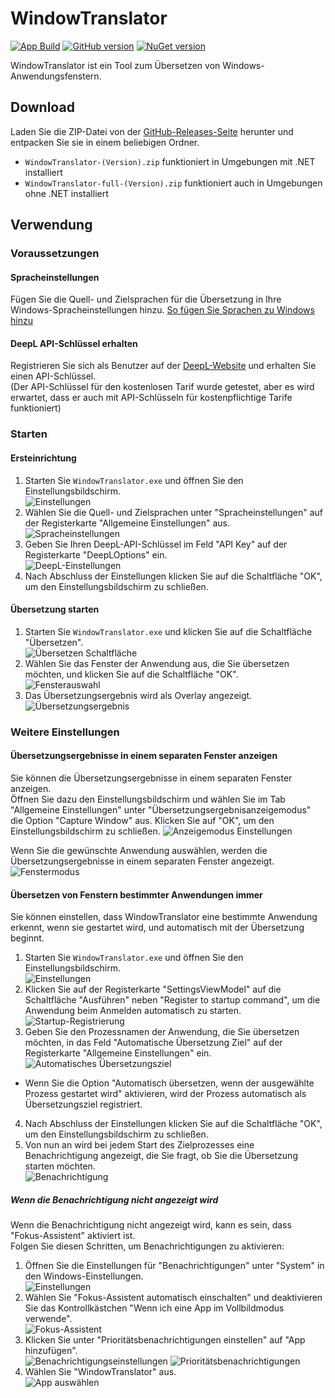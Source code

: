 # WindowTranslator

[![App Build](https://github.com/Freeesia/WindowTranslator/actions/workflows/dotnet-desktop.yml/badge.svg)](https://github.com/Freeesia/WindowTranslator/actions/workflows/dotnet-desktop.yml)
[![GitHub version](https://badge.fury.io/gh/Freeesia%2FWindowTranslator.svg)](https://badge.fury.io/gh/Freeesia%2FWindowTranslator)
[![NuGet version](https://badge.fury.io/nu/WindowTranslator.Abstractions.svg)](https://badge.fury.io/nu/WindowTranslator.Abstractions)

WindowTranslator ist ein Tool zum Übersetzen von Windows-Anwendungsfenstern.

## Download

Laden Sie die ZIP-Datei von der [GitHub-Releases-Seite](https://github.com/Freeesia/WindowTranslator/releases/latest) herunter und entpacken Sie sie in einem beliebigen Ordner.

* `WindowTranslator-(Version).zip` funktioniert in Umgebungen mit .NET installiert
* `WindowTranslator-full-(Version).zip` funktioniert auch in Umgebungen ohne .NET installiert

## Verwendung

### Voraussetzungen

#### Spracheinstellungen

Fügen Sie die Quell- und Zielsprachen für die Übersetzung in Ihre Windows-Spracheinstellungen hinzu.
[So fügen Sie Sprachen zu Windows hinzu](https://support.microsoft.com/de-de/windows/language-packs-for-windows-a5094319-a92d-18de-5b53-1cfc697cfca8)

#### DeepL API-Schlüssel erhalten

Registrieren Sie sich als Benutzer auf der [DeepL-Website](https://www.deepl.com/pro-api) und erhalten Sie einen API-Schlüssel.   
(Der API-Schlüssel für den kostenlosen Tarif wurde getestet, aber es wird erwartet, dass er auch mit API-Schlüsseln für kostenpflichtige Tarife funktioniert)

### Starten

#### Ersteinrichtung

1. Starten Sie `WindowTranslator.exe` und öffnen Sie den Einstellungsbildschirm.  
  ![Einstellungen](images/settings.png)
2. Wählen Sie die Quell- und Zielsprachen unter "Spracheinstellungen" auf der Registerkarte "Allgemeine Einstellungen" aus.   
  ![Spracheinstellungen](images/language.png)
3. Geben Sie Ihren DeepL-API-Schlüssel im Feld "API Key" auf der Registerkarte "DeepLOptions" ein.  
  ![DeepL-Einstellungen](images/deepl.png)
4. Nach Abschluss der Einstellungen klicken Sie auf die Schaltfläche "OK", um den Einstellungsbildschirm zu schließen.

#### Übersetzung starten

1. Starten Sie `WindowTranslator.exe` und klicken Sie auf die Schaltfläche "Übersetzen".  
  ![Übersetzen Schaltfläche](images/translate.png)
2. Wählen Sie das Fenster der Anwendung aus, die Sie übersetzen möchten, und klicken Sie auf die Schaltfläche "OK".   
  ![Fensterauswahl](images/select.png)
3. Das Übersetzungsergebnis wird als Overlay angezeigt.   
  ![Übersetzungsergebnis](images/result.png)

### Weitere Einstellungen

#### Übersetzungsergebnisse in einem separaten Fenster anzeigen

Sie können die Übersetzungsergebnisse in einem separaten Fenster anzeigen.  
Öffnen Sie dazu den Einstellungsbildschirm und wählen Sie im Tab "Allgemeine Einstellungen" unter "Übersetzungsergebnisanzeigemodus" die Option "Capture Window" aus. Klicken Sie auf "OK", um den Einstellungsbildschirm zu schließen.
![Anzeigemodus Einstellungen](images/settings_window.png)

Wenn Sie die gewünschte Anwendung auswählen, werden die Übersetzungsergebnisse in einem separaten Fenster angezeigt.  
![Fenstermodus](images/window_mode.png)

#### Übersetzen von Fenstern bestimmter Anwendungen immer

Sie können einstellen, dass WindowTranslator eine bestimmte Anwendung erkennt, wenn sie gestartet wird, und automatisch mit der Übersetzung beginnt.

1. Starten Sie `WindowTranslator.exe` und öffnen Sie den Einstellungsbildschirm.  
  ![Einstellungen](images/settings.png)
2. Klicken Sie auf der Registerkarte "SettingsViewModel" auf die Schaltfläche "Ausführen" neben "Register to startup command", um die Anwendung beim Anmelden automatisch zu starten.   
  ![Startup-Registrierung](images/startup.png)
3. Geben Sie den Prozessnamen der Anwendung, die Sie übersetzen möchten, in das Feld "Automatische Übersetzung Ziel" auf der Registerkarte "Allgemeine Einstellungen" ein.  
  ![Automatisches Übersetzungsziel](images/always_translate.png)
  * Wenn Sie die Option "Automatisch übersetzen, wenn der ausgewählte Prozess gestartet wird" aktivieren, wird der Prozess automatisch als Übersetzungsziel registriert.
4. Nach Abschluss der Einstellungen klicken Sie auf die Schaltfläche "OK", um den Einstellungsbildschirm zu schließen.
5. Von nun an wird bei jedem Start des Zielprozesses eine Benachrichtigung angezeigt, die Sie fragt, ob Sie die Übersetzung starten möchten.  
  ![Benachrichtigung](images/notify.png)

##### Wenn die Benachrichtigung nicht angezeigt wird

Wenn die Benachrichtigung nicht angezeigt wird, kann es sein, dass "Fokus-Assistent" aktiviert ist.   
Folgen Sie diesen Schritten, um Benachrichtigungen zu aktivieren:

1. Öffnen Sie die Einstellungen für "Benachrichtigungen" unter "System" in den Windows-Einstellungen.   
 ![Einstellungen](images/win_settings.png)
2. Wählen Sie "Fokus-Assistent automatisch einschalten" und deaktivieren Sie das Kontrollkästchen "Wenn ich eine App im Vollbildmodus verwende".  
  ![Fokus-Assistent](images/full.png)
3. Klicken Sie unter "Prioritätsbenachrichtigungen einstellen" auf "App hinzufügen".  
 ![Benachrichtigungseinstellungen](images/notification.png)
 ![Prioritätsbenachrichtigungen](images/priority.png)
4. Wählen Sie "WindowTranslator" aus.   
  ![App auswählen](images/select_app.png)

